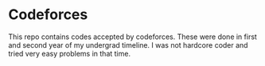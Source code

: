 # Codeforces

This repo contains codes accepted by codeforces. These were done in first and second year of my undergrad timeline. I was not hardcore coder and tried very easy problems in that time.
